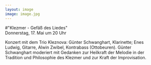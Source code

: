 ```yaml
---
layout: image
image: image.jpg
---
```


\#"Klezmer - Gefäß des Liedes"  
Donnerstag, 17. Mai um 20 Uhr  

Konzert mit dem Trio Kleznova: Günter Schwanghart, Klarinette; Enes Ludwig, Gitarre, Alwin Zwibel, Kontrabass (Ottobeuren). Günter Schwanghart moderiert mit Gedanken zur Heilkraft der Melodie in der Tradition und Philosophie des Klezmer und zur Kraft der Improvisation.
